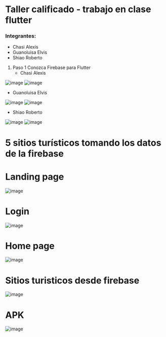 # Taller calificado - trabajo en clase flutter

### Integrantes:
- Chasi Alexis
- Guanoluisa Elvis
- Shiao Roberto

1. Paso 1 Conozca Firebase para Flutter
   - Chasi Alexis
  
![image](https://github.com/Shiao-Li/Firebase_flutter/assets/95731527/8d94300c-a1a0-431e-9379-45d6a02d958b)
![image](https://github.com/Shiao-Li/Firebase_flutter/assets/95731527/2d3bfe1e-05ee-427b-9d63-ebb92c900f03)

   - Guanoluisa Elvis
  
![image](https://github.com/Shiao-Li/Firebase_flutter/assets/95731527/1c88f302-36c5-4bdc-adf9-d89bceae91cb)
![image](https://github.com/Shiao-Li/Firebase_flutter/assets/95731527/9cc0bb50-c9b8-41e2-a23b-541477d9b45a)

   - Shiao Roberto
     
![image](https://github.com/Shiao-Li/Firebase_flutter/assets/95731527/2e2763d6-d460-42fa-a96b-3aac74a88f25)
![image](https://github.com/Shiao-Li/Firebase_flutter/assets/95731527/a54c4f8d-6a52-4ad5-a627-31dbfe530fbc)


# 5 sitios turísticos tomando los datos de la firebase

# Landing page
![image](https://github.com/Shiao-Li/Firebase_flutter/assets/117754026/b03905ae-be09-4196-80a5-a0a62f04d2a3)

# Login
![image](https://github.com/Shiao-Li/Firebase_flutter/assets/117754026/0b900ff2-7503-4d6d-8709-b3c7b6a91ffe)

# Home page
![image](https://github.com/Shiao-Li/Firebase_flutter/assets/117754026/7141acf9-e55e-47a9-a6de-10c8797fc4fe)

# Sitios turisticos desde firebase

![image](https://github.com/Shiao-Li/Firebase_flutter/assets/117754026/9da58c93-8c78-49f4-b560-8f6ab5dc2ce0)

# APK
![image](https://github.com/Shiao-Li/Firebase_flutter/assets/117754026/b5c3c114-7445-417e-be5d-62a948f3dccd)

